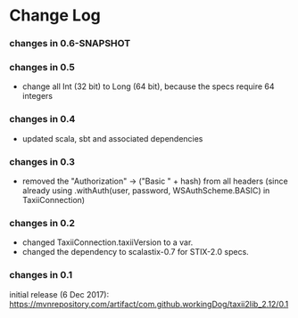 Change Log
==========

### changes in 0.6-SNAPSHOT



### changes in 0.5

* change all Int (32 bit) to Long (64 bit), because the specs require 64 integers

### changes in 0.4

* updated scala, sbt and associated dependencies

### changes in 0.3

* removed the "Authorization" -> ("Basic " + hash) from all headers 
    (since already using .withAuth(user, password, WSAuthScheme.BASIC) in TaxiiConnection)

### changes in 0.2

* changed TaxiiConnection.taxiiVersion to a var.
* changed the dependency to scalastix-0.7 for STIX-2.0 specs.

### changes in 0.1

initial release (6 Dec 2017): 
https://mvnrepository.com/artifact/com.github.workingDog/taxii2lib_2.12/0.1

